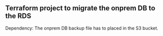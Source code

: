 ## Terraform project to migrate the onprem DB to the RDS

Dependency: The onprem DB backup file has to placed in the S3 bucket.